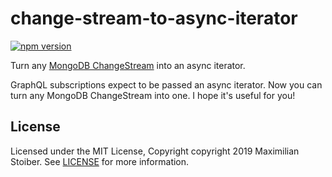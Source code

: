 # change-stream-to-async-iterator

[![npm version](https://badge.fury.io/js/change-stream-to-async-iterator.svg)](https://badge.fury.io/js/change-stream-to-async-iterator)

Turn any [MongoDB ChangeStream](https://docs.mongodb.com/manual/changeStreams/) into an async iterator.

GraphQL subscriptions expect to be passed an async iterator. Now you can turn any MongoDB ChangeStream into one. I hope it's useful for you!

## License

Licensed under the MIT License, Copyright copyright 2019 Maximilian Stoiber. See [LICENSE](https://github.com/alfredoqt/change-stream-to-async-iterator/blob/master/LICENSE) for more information.
